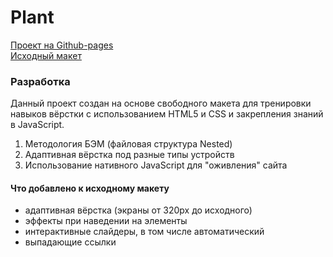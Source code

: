 # Plant
[Проект на Github-pages](https://caseyaru.github.io/plant/)  
[Исходный макет](https://www.figma.com/file/WtquyKGDNrLb6j9CJacvTk/Plant3?type=design&node-id=0-1&t=CL1OobNs4po0F6fG-0)

### Разработка
Данный проект создан на основе свободного макета для тренировки навыков вёрстки с использованием HTML5 и CSS и закрепления знаний в JavaScript.

1. Методология БЭМ (файловая структура Nested)
5. Адаптивная вёрстка под разные типы устройств
6. Использование нативного JavaScript для "оживления" сайта

#### Что добавлено к исходному макету

- адаптивная вёрстка (экраны от 320px до исходного)
- эффекты при наведении на элементы
- интерактивные слайдеры, в том числе автоматический
- выпадающие ссылки
